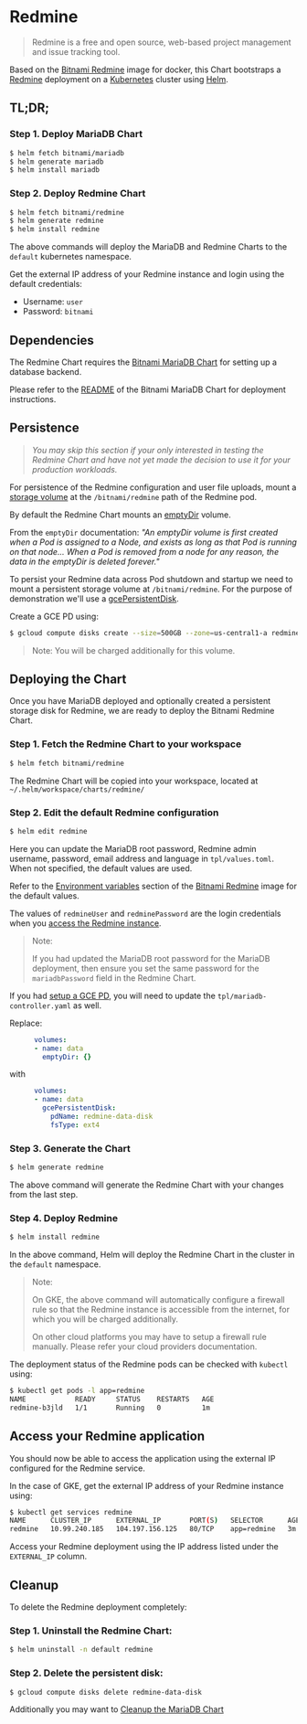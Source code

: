 # Redmine

> Redmine is a free and open source, web-based project management and issue tracking tool.

Based on the [Bitnami Redmine](https://github.com/bitnami/bitnami-docker-redmine) image for docker, this Chart bootstraps a [Redmine](https://redmine.org/) deployment on a [Kubernetes](https://kubernetes.io) cluster using [Helm](https://helm.sh).

## TL;DR;

### Step 1. Deploy MariaDB Chart

```bash
$ helm fetch bitnami/mariadb
$ helm generate mariadb
$ helm install mariadb
```

### Step 2. Deploy Redmine Chart

```bash
$ helm fetch bitnami/redmine
$ helm generate redmine
$ helm install redmine
```

The above commands will deploy the MariaDB and Redmine Charts to the `default` kubernetes namespace.

Get the external IP address of your Redmine instance and login using the default credentials:

 - Username: `user`
 - Password: `bitnami`

## Dependencies

The Redmine Chart requires the [Bitnami MariaDB Chart](https://github.com/bitnami/charts/tree/master/mariadb) for setting up a database backend.

Please refer to the [README](https://github.com/bitnami/charts/tree/master/mariadb) of the Bitnami MariaDB Chart for deployment instructions.

## Persistence

> *You may skip this section if your only interested in testing the Redmine Chart and have not yet made the decision to use it for your production workloads.*

For persistence of the Redmine configuration and user file uploads, mount a [storage volume](http://kubernetes.io/v1.0/docs/user-guide/volumes.html) at the `/bitnami/redmine` path of the Redmine pod.

By default the Redmine Chart mounts an [emptyDir](http://kubernetes.io/docs/user-guide/volumes/#emptydir) volume.

From the `emptyDir` documentation: *"An emptyDir volume is first created when a Pod is assigned to a Node, and exists as long as that Pod is running on that node... When a Pod is removed from a node for any reason, the data in the emptyDir is deleted forever."*

To persist your Redmine data across Pod shutdown and startup we need to mount a persistent storage volume at `/bitnami/redmine`. For the purpose of demonstration we'll use a [gcePersistentDisk](http://kubernetes.io/docs/user-guide/volumes/#gcepersistentdisk).

Create a GCE PD using:

```bash
$ gcloud compute disks create --size=500GB --zone=us-central1-a redmine-data-disk
```

> Note: You will be charged additionally for this volume.

## Deploying the Chart

Once you have MariaDB deployed and optionally created a persistent storage disk for Redmine, we are ready to deploy the Bitnami Redmine Chart.

### Step 1. Fetch the Redmine Chart to your workspace

```bash
$ helm fetch bitnami/redmine
```

The Redmine Chart will be copied into your workspace, located at `~/.helm/workspace/charts/redmine/`

### Step 2. Edit the default Redmine configuration

```bash
$ helm edit redmine
```

Here you can update the MariaDB root password, Redmine admin username, password, email address and language in `tpl/values.toml`. When not specified, the default values are used.

Refer to the [Environment variables](https://github.com/bitnami/bitnami-docker-redmine/#environment-variables) section of the [Bitnami Redmine](https://github.com/bitnami/bitnami-docker-redmine) image for the default values.

The values of `redmineUser` and `redminePassword` are the login credentials when you [access the Redmine instance](#access-your-redmine-application).

> Note:
>
> If you had updated the MariaDB root password for the MariaDB deployment, then ensure you set the same password for the `mariadbPassword` field in the Redmine Chart.

If you had [setup a GCE PD](#Persistence), you will need to update the `tpl/mariadb-controller.yaml` as well.

Replace:

```yaml
      volumes:
      - name: data
        emptyDir: {}
```

with

```yaml
      volumes:
      - name: data
        gcePersistentDisk:
          pdName: redmine-data-disk
          fsType: ext4
```

### Step 3. Generate the Chart

```bash
$ helm generate redmine
```

The above command will generate the Redmine Chart with your changes from the last step.

### Step 4. Deploy Redmine

```bash
$ helm install redmine
```

In the above command, Helm will deploy the Redmine Chart in the cluster in the `default` namespace.

> Note:
>
> On GKE, the above command will automatically configure a firewall rule so that the Redmine instance is accessible from the internet, for which you will be charged additionally.
>
> On other cloud platforms you may have to setup a firewall rule manually. Please refer your cloud providers documentation.

The deployment status of the Redmine pods can be checked with `kubectl` using:

```bash
$ kubectl get pods -l app=redmine
NAME            READY     STATUS    RESTARTS   AGE
redmine-b3jld   1/1       Running   0          1m
```

## Access your Redmine application

You should now be able to access the application using the external IP configured for the Redmine service.

In the case of GKE, get the external IP address of your Redmine instance using:

```bash
$ kubectl get services redmine
NAME      CLUSTER_IP      EXTERNAL_IP       PORT(S)   SELECTOR      AGE
redmine   10.99.240.185   104.197.156.125   80/TCP    app=redmine   3m
```

Access your Redmine deployment using the IP address listed under the `EXTERNAL_IP` column.

## Cleanup

To delete the Redmine deployment completely:

### Step 1. Uninstall the Redmine Chart:

```bash
$ helm uninstall -n default redmine
```

### Step 2. Delete the persistent disk:

```bash
$ gcloud compute disks delete redmine-data-disk
```

Additionally you may want to [Cleanup the MariaDB Chart](https://github.com/bitnami/charts/tree/master/mariadb#cleanup)
